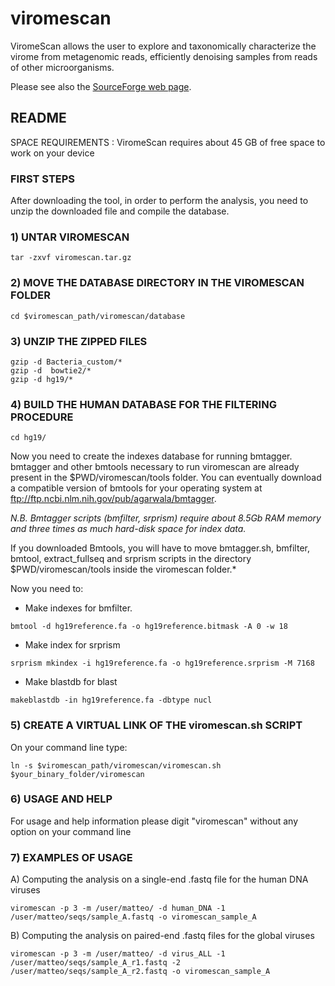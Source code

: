 # viromescan
ViromeScan allows the user to explore and taxonomically characterize the virome from metagenomic reads, efficiently denoising samples from reads of other microorganisms.

Please see also the [SourceForge web page](https://sourceforge.net/projects/viromescan).

## README
SPACE REQUIREMENTS : ViromeScan requires about 45 GB of free space to work on your device

### FIRST STEPS
After downloading the tool, in order to perform the analysis, you need to unzip the downloaded file and compile the database. 

### 1) UNTAR VIROMESCAN
```
tar -zxvf viromescan.tar.gz
```
### 2) MOVE THE DATABASE DIRECTORY IN THE VIROMESCAN FOLDER
```
cd $viromescan_path/viromescan/database
```
### 3) UNZIP THE ZIPPED FILES
```
gzip -d Bacteria_custom/*
gzip -d  bowtie2/*
gzip -d hg19/*
```
### 4) BUILD THE HUMAN DATABASE FOR THE FILTERING PROCEDURE
```
cd hg19/
```
Now you need to create the indexes database for running bmtagger. bmtagger and other bmtools necessary to run viromescan are already present in the $PWD/viromescan/tools folder. You can eventually download a compatible version of bmtools for your operating system at ftp://ftp.ncbi.nlm.nih.gov/pub/agarwala/bmtagger.

*N.B. Bmtagger scripts (bmfilter, srprism) require about 8.5Gb RAM memory and three times as much hard-disk space for index data.*
  
If you downloaded Bmtools, you will have to move bmtagger.sh, bmfilter, bmtool, extract_fullseq and srprism scripts in the directory $PWD/viromescan/tools inside the viromescan folder.*

Now you need to:
-  Make indexes for bmfilter. 
```
bmtool -d hg19reference.fa -o hg19reference.bitmask -A 0 -w 18
```
- Make index for srprism
```
srprism mkindex -i hg19reference.fa -o hg19reference.srprism -M 7168
```
- Make blastdb for blast
```
makeblastdb -in hg19reference.fa -dbtype nucl
```

### 5) CREATE A VIRTUAL LINK OF THE viromescan.sh SCRIPT

On your command line type:
```
ln -s $viromescan_path/viromescan/viromescan.sh  $your_binary_folder/viromescan
```

### 6) USAGE AND HELP 

For usage and help information please digit "viromescan" without any option on your command line


### 7) EXAMPLES OF USAGE

A) Computing the analysis on a single-end .fastq file for the human DNA viruses
```
viromescan -p 3 -m /user/matteo/ -d human_DNA -1 /user/matteo/seqs/sample_A.fastq -o viromescan_sample_A 
```
B) Computing the analysis on paired-end .fastq files for the global viruses
```
viromescan -p 3 -m /user/matteo/ -d virus_ALL -1 /user/matteo/seqs/sample_A_r1.fastq -2 /user/matteo/seqs/sample_A_r2.fastq -o viromescan_sample_A
```
